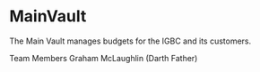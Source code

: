 # MainVault
The Main Vault manages budgets for the IGBC and its customers.

Team Members
Graham McLaughlin (Darth Father)